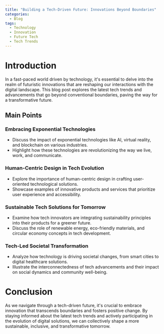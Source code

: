 ```yaml
---
title: "Building a Tech-Driven Future: Innovations Beyond Boundaries"
categories:
  - Blog
tags:
  - Technology
  - Innovation
  - Future Tech
  - Tech Trends
---
```


# Introduction
In a fast-paced world driven by technology, it's essential to delve into the realm of futuristic innovations that are reshaping our interactions with the digital landscape. This blog post explores the latest tech trends and advancements that go beyond conventional boundaries, paving the way for a transformative future.

## Main Points
### Embracing Exponential Technologies
- Discuss the impact of exponential technologies like AI, virtual reality, and blockchain on various industries.
- Highlight how these technologies are revolutionizing the way we live, work, and communicate.

### Human-Centric Design in Tech Evolution
- Explore the importance of human-centric design in crafting user-oriented technological solutions.
- Showcase examples of innovative products and services that prioritize user experience and accessibility.

### Sustainable Tech Solutions for Tomorrow
- Examine how tech innovators are integrating sustainability principles into their products for a greener future.
- Discuss the role of renewable energy, eco-friendly materials, and circular economy concepts in tech development.

### Tech-Led Societal Transformation
- Analyze how technology is driving societal changes, from smart cities to digital healthcare solutions.
- Illustrate the interconnectedness of tech advancements and their impact on social dynamics and community well-being.

# Conclusion
As we navigate through a tech-driven future, it's crucial to embrace innovation that transcends boundaries and fosters positive change. By staying informed about the latest tech trends and actively participating in the evolution of digital solutions, we can collectively shape a more sustainable, inclusive, and transformative tomorrow.